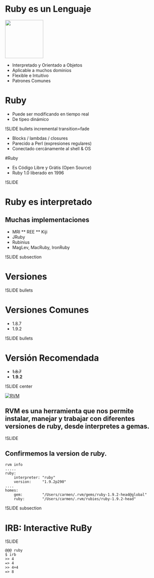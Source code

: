 <!SLIDE image center bullets incremental transition=fade>
# Ruby es un Lenguaje
<img src="/images/ruby-logo.jpg" width="125"  height="125" >

* Interpretado y Orientado a Objetos
* Aplicable a muchos dominios
* Flexible e Intuitivo
* Patrones Comunes


<!SLIDE bullets incremental transition=fade>
# Ruby
* Puede ser modificando en tiempo real
* De tipeo dinámico

!SLIDE bullets incremental transition=fade

* Blocks / lambdas / closures
* Parecido a Perl (expresiones regulares)
* Conectado cercánamente al shell & OS

<!SLIDE bullets incremental transition=fade>
#Ruby 
* Es Código Libre y Grátis (Open Source)
* Ruby 1.0 liberado en 1996 

!SLIDE 
# Ruby es interpretado

<!SLIDE bullets incremental transition=fade>
## Muchas implementaciones
* MRI
** REE
** Kiji
* JRuby
* Rubinius
* MagLev, MacRuby, IronRuby

!SLIDE subsection
# Versiones

!SLIDE bullets
# Versiones Comunes

* 1.8.7
* 1.9.2

!SLIDE bullets
# Versión Recomendada

* <strike>1.8.7</strike>
* **1.9.2**

!SLIDE center

[![RVM](/images/rvm-logo.png)](http://rvm.beginrescueend.com/)

## RVM es una herramienta que nos permite instalar, manejar y trabajar con diferentes versiones de ruby, desde interpretes a gemas.

!SLIDE
## Confirmemos la version de ruby. 

	rvm info
	.....
	ruby:
    	interpreter: "ruby"
    	version:     "1.9.2p290"
 	....
	homes:
	    gem:         "/Users/carmen/.rvm/gems/ruby-1.9.2-head@global"
	    ruby:        "/Users/carmen/.rvm/rubies/ruby-1.9.2-head"
	 
	 
!SLIDE subsection
# IRB: Interactive RuBy

!SLIDE

    @@@ ruby
    $ irb
    >> 4
    => 4
    >> 4+4
    => 8
